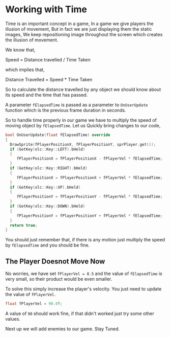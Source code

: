 # Working with Time

Time is an important concept in a game, In a game we give players the illusion of movement, But in fact we are just displaying them the static images, We keep repositioning image throughout the screen which creates the illusion of movement.

We know that,

Speed = Distance travelled / Time Taken

which implies that,

Distance Travelled = Speed * Time Taken

So to calculate the distance travelled by any object we should know about its speed and the time that has passed.

A parameter `fElapsedTime` is passed as a  parameter to `OnUserUpdate` function which is the previous frame duration in seconds.

So to handle time properly in our game we have to multiply the speed of moving object by `fElapsedTime`.
Let us Quickly bring changes to our code,
```cpp
bool OnUserUpdate(float fElapsedTime) override
{
  DrawSprite(fPlayerPositionX, fPlayerPositionY, sprPlayer.get());
  if (GetKey(olc::Key::LEFT).bHeld)
  {
     fPlayerPositionX = fPlayerPositionX - fPlayerVel * fElapsedTime;
  }
  if (GetKey(olc::Key::RIGHT).bHeld)
  {
     fPlayerPositionX = fPlayerPositionX + fPlayerVel * fElapsedTime;
  }
  if (GetKey(olc::Key::UP).bHeld) 
  {
     fPlayerPositionY = fPlayerPositionY - fPlayerVel * fElapsedTime;
  }
  if (GetKey(olc::Key::DOWN).bHeld)
  {
     fPlayerPositionY = fPlayerPositionY + fPlayerVel * fElapsedTime;
  }
  return true;
}
```

You should just remember that, if there is any motion just multiply the speed by `fElapsedTime` and you should be fine.

## The Player Doesnot Move Now

No worries, we have set `fPlayerVel = 0.5` and the value of `fElapsedTime` is very small, so their product would be even smaller.

To solve this simply increase the player's velocity.
You just need to update the value of `fPlayerVel`.

```cpp
float fPlayerVel = 90.0f;
```
A value of `90` should work fine, if that didn't worked just try some other values.

Next up we will add enemies to our game. Stay Tuned.

